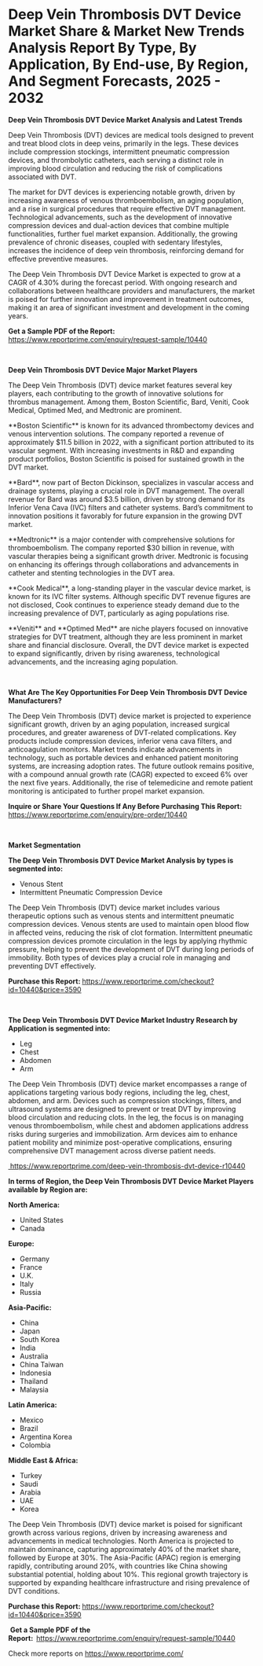 <p><h1>Deep Vein Thrombosis DVT Device Market Share & Market New Trends Analysis Report By Type, By Application, By End-use, By Region, And Segment Forecasts, 2025 - 2032</h1></p><p><strong>Deep Vein Thrombosis DVT Device Market Analysis and Latest Trends</strong></p>
<p><p>Deep Vein Thrombosis (DVT) devices are medical tools designed to prevent and treat blood clots in deep veins, primarily in the legs. These devices include compression stockings, intermittent pneumatic compression devices, and thrombolytic catheters, each serving a distinct role in improving blood circulation and reducing the risk of complications associated with DVT.</p><p>The market for DVT devices is experiencing notable growth, driven by increasing awareness of venous thromboembolism, an aging population, and a rise in surgical procedures that require effective DVT management. Technological advancements, such as the development of innovative compression devices and dual-action devices that combine multiple functionalities, further fuel market expansion. Additionally, the growing prevalence of chronic diseases, coupled with sedentary lifestyles, increases the incidence of deep vein thrombosis, reinforcing demand for effective preventive measures.</p><p>The Deep Vein Thrombosis DVT Device Market is expected to grow at a CAGR of 4.30% during the forecast period. With ongoing research and collaborations between healthcare providers and manufacturers, the market is poised for further innovation and improvement in treatment outcomes, making it an area of significant investment and development in the coming years.</p></p>
<p><strong>Get a Sample PDF of the Report:&nbsp;</strong> <a href="https://www.reportprime.com/enquiry/request-sample/10440?utm_campaign=2282&utm_medium=2&utm_source=Github&utm_content=ia&utm_term=20032025&utm_id=deep-vein-thrombosis-dvt-device">https://www.reportprime.com/enquiry/request-sample/10440</a></p>
<p>&nbsp;</p>
<p><strong>Deep Vein Thrombosis DVT Device Major Market Players</strong></p>
<p><p>The Deep Vein Thrombosis (DVT) device market features several key players, each contributing to the growth of innovative solutions for thrombus management. Among them, Boston Scientific, Bard, Veniti, Cook Medical, Optimed Med, and Medtronic are prominent.</p><p>**Boston Scientific** is known for its advanced thrombectomy devices and venous intervention solutions. The company reported a revenue of approximately $11.5 billion in 2022, with a significant portion attributed to its vascular segment. With increasing investments in R&D and expanding product portfolios, Boston Scientific is poised for sustained growth in the DVT market.</p><p>**Bard**, now part of Becton Dickinson, specializes in vascular access and drainage systems, playing a crucial role in DVT management. The overall revenue for Bard was around $3.5 billion, driven by strong demand for its Inferior Vena Cava (IVC) filters and catheter systems. Bard’s commitment to innovation positions it favorably for future expansion in the growing DVT market.</p><p>**Medtronic** is a major contender with comprehensive solutions for thromboembolism. The company reported $30 billion in revenue, with vascular therapies being a significant growth driver. Medtronic is focusing on enhancing its offerings through collaborations and advancements in catheter and stenting technologies in the DVT area.</p><p>**Cook Medical**, a long-standing player in the vascular device market, is known for its IVC filter systems. Although specific DVT revenue figures are not disclosed, Cook continues to experience steady demand due to the increasing prevalence of DVT, particularly as aging populations rise.</p><p>**Veniti** and **Optimed Med** are niche players focused on innovative strategies for DVT treatment, although they are less prominent in market share and financial disclosure. Overall, the DVT device market is expected to expand significantly, driven by rising awareness, technological advancements, and the increasing aging population.</p></p>
<p>&nbsp;</p>
<p><strong>What Are The Key Opportunities For Deep Vein Thrombosis DVT Device Manufacturers?</strong></p>
<p><p>The Deep Vein Thrombosis (DVT) device market is projected to experience significant growth, driven by an aging population, increased surgical procedures, and greater awareness of DVT-related complications. Key products include compression devices, inferior vena cava filters, and anticoagulation monitors. Market trends indicate advancements in technology, such as portable devices and enhanced patient monitoring systems, are increasing adoption rates. The future outlook remains positive, with a compound annual growth rate (CAGR) expected to exceed 6% over the next five years. Additionally, the rise of telemedicine and remote patient monitoring is anticipated to further propel market expansion.</p></p>
<p><strong>Inquire or Share Your Questions If Any Before Purchasing This Report:</strong> <a href="https://www.reportprime.com/enquiry/pre-order/10440?utm_campaign=2282&utm_medium=2&utm_source=Github&utm_content=ia&utm_term=20032025&utm_id=deep-vein-thrombosis-dvt-device">https://www.reportprime.com/enquiry/pre-order/10440</a></p>
<p>&nbsp;</p>
<p><strong>Market Segmentation</strong></p>
<p><strong>The Deep Vein Thrombosis DVT Device Market Analysis by types is segmented into:</strong></p>
<p><ul><li>Venous Stent</li><li>Intermittent Pneumatic Compression Device</li></ul></p>
<p><p>The Deep Vein Thrombosis (DVT) device market includes various therapeutic options such as venous stents and intermittent pneumatic compression devices. Venous stents are used to maintain open blood flow in affected veins, reducing the risk of clot formation. Intermittent pneumatic compression devices promote circulation in the legs by applying rhythmic pressure, helping to prevent the development of DVT during long periods of immobility. Both types of devices play a crucial role in managing and preventing DVT effectively.</p></p>
<p><strong>Purchase this Report:&nbsp;</strong><a href="https://www.reportprime.com/checkout?id=10440&price=3590&utm_campaign=2282&utm_medium=2&utm_source=Github&utm_content=ia&utm_term=20032025&utm_id=deep-vein-thrombosis-dvt-device">https://www.reportprime.com/checkout?id=10440&price=3590</a></p>
<p>&nbsp;</p>
<p><strong>The Deep Vein Thrombosis DVT Device Market Industry Research by Application is segmented into:</strong></p>
<p><ul><li>Leg</li><li>Chest</li><li>Abdomen</li><li>Arm</li></ul></p>
<p><p>The Deep Vein Thrombosis (DVT) device market encompasses a range of applications targeting various body regions, including the leg, chest, abdomen, and arm. Devices such as compression stockings, filters, and ultrasound systems are designed to prevent or treat DVT by improving blood circulation and reducing clots. In the leg, the focus is on managing venous thromboembolism, while chest and abdomen applications address risks during surgeries and immobilization. Arm devices aim to enhance patient mobility and minimize post-operative complications, ensuring comprehensive DVT management across diverse patient needs.</p></p>
<p><a href="https://www.reportprime.com/deep-vein-thrombosis-dvt-device-r10440?utm_campaign=2282&utm_medium=2&utm_source=Github&utm_content=ia&utm_term=20032025&utm_id=deep-vein-thrombosis-dvt-device">&nbsp;https://www.reportprime.com/deep-vein-thrombosis-dvt-device-r10440</a></p>
<p><strong>In terms of Region, the Deep Vein Thrombosis DVT Device Market Players available by Region are:</strong></p>
<p>
    <p> <strong> North America: </strong>
        <ul>
            <li>United States</li>
            <li>Canada</li>
        </ul>
        </p> 
    <p> <strong> Europe: </strong>
        <ul>
            <li>Germany</li>
            <li>France</li>
            <li>U.K.</li>
            <li>Italy</li>
            <li>Russia</li>
        </ul>
        </p> 
    <p> <strong> Asia-Pacific: </strong>
        <ul>
            <li>China</li>
            <li>Japan</li>
            <li>South Korea</li>
            <li>India</li>
            <li>Australia</li>
            <li>China Taiwan</li>
            <li>Indonesia</li>
            <li>Thailand</li>
            <li>Malaysia</li>
        </ul>
        </p> 
    <p> <strong> Latin America: </strong>
        <ul>
            <li>Mexico</li>
            <li>Brazil</li>
            <li>Argentina Korea</li>
            <li>Colombia</li>
        </ul>
        </p> 
    <p> <strong> Middle East & Africa: </strong>
        <ul>
            <li>Turkey</li>
            <li>Saudi</li>
            <li>Arabia</li>
            <li>UAE</li>
            <li>Korea</li>
        </ul>
    </p>
    </p>
<p><p>The Deep Vein Thrombosis (DVT) device market is poised for significant growth across various regions, driven by increasing awareness and advancements in medical technologies. North America is projected to maintain dominance, capturing approximately 40% of the market share, followed by Europe at 30%. The Asia-Pacific (APAC) region is emerging rapidly, contributing around 20%, with countries like China showing substantial potential, holding about 10%. This regional growth trajectory is supported by expanding healthcare infrastructure and rising prevalence of DVT conditions.</p></p>
<p><strong>Purchase this Report: </strong><a href="https://www.reportprime.com/checkout?id=10440&price=3590&utm_campaign=2282&utm_medium=2&utm_source=Github&utm_content=ia&utm_term=20032025&utm_id=deep-vein-thrombosis-dvt-device">https://www.reportprime.com/checkout?id=10440&price=3590</a></p>
<p>&nbsp;<strong>Get a Sample PDF of the Report:&nbsp;&nbsp;</strong><a href="https://www.reportprime.com/enquiry/request-sample/10440?utm_campaign=2282&utm_medium=2&utm_source=Github&utm_content=ia&utm_term=20032025&utm_id=deep-vein-thrombosis-dvt-device">https://www.reportprime.com/enquiry/request-sample/10440</a></p>
<p><strong></strong></p>
<p>Check more reports on <a href="https://www.reportprime.com/?utm_campaign=2282&utm_medium=2&utm_source=Github&utm_content=ia&utm_term=20032025&utm_id=deep-vein-thrombosis-dvt-device">https://www.reportprime.com/</a></p>